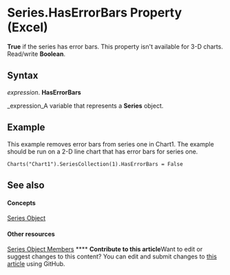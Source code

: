 
# Series.HasErrorBars Property (Excel)

 **True** if the series has error bars. This property isn't available for 3-D charts. Read/write **Boolean**.


## Syntax

 _expression_. **HasErrorBars**

 _expression_A variable that represents a  **Series** object.


## Example

This example removes error bars from series one in Chart1. The example should be run on a 2-D line chart that has error bars for series one.


```
Charts("Chart1").SeriesCollection(1).HasErrorBars = False
```


## See also


#### Concepts


 [Series Object](c7d34b32-8172-f7a0-0a17-f01d44246b64.md)
#### Other resources


 [Series Object Members](eeab4f69-b436-9de7-5d4a-0a5c63f2dfce.md)
****   **Contribute to this article**Want to edit or suggest changes to this content? You can edit and submit changes to  [this article](https://github.com/jhershey00/VBA_Excel_Test/OpenXMLCon/articles/03d9a6e6-8c15-2bdb-1bca-ed9fb95e9cb3.md) using GitHub.

